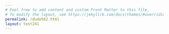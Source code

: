 ```yaml
---
# Feel free to add content and custom Front Matter to this file.
# To modify the layout, see https://jekyllrb.com/docs/themes/#overriding-theme-defaults
permalink: /dude562.html
layout: test241
---
```

